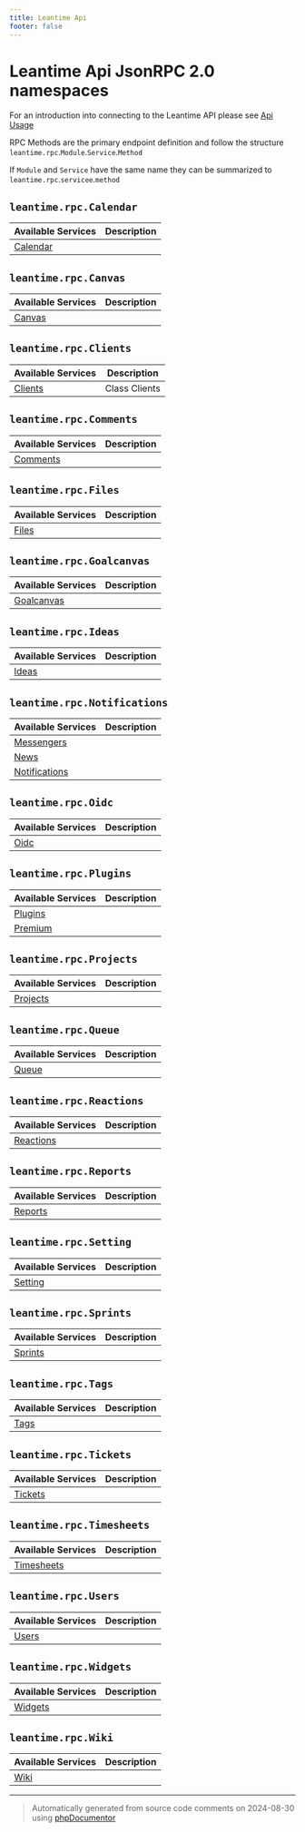 ```yaml
---
title: Leantime Api
footer: false
---
```


# Leantime Api JsonRPC 2.0 namespaces

For an introduction into connecting to the Leantime API please see [Api Usage](https://docs.leantime.io/#/api/usage)

RPC Methods are the primary endpoint definition and follow the structure
`leantime.rpc`.`Module`.`Service`.`Method`

If `Module` and `Service` have the same name they can be summarized to `leantime.rpc`.`servicee`.`method`


## `leantime.rpc.Calendar`


| Available Services | Description |
|---    |---          |
| [Calendar](api/classes/Leantime/Domain/Calendar/Services/Calendar.md) | |

## `leantime.rpc.Canvas`


| Available Services | Description |
|---    |---          |
| [Canvas](api/classes/Leantime/Domain/Canvas/Services/Canvas.md) | |

## `leantime.rpc.Clients`


| Available Services | Description |
|---    |---          |
| [Clients](api/classes/Leantime/Domain/Clients/Services/Clients.md) | Class Clients|

## `leantime.rpc.Comments`


| Available Services | Description |
|---    |---          |
| [Comments](api/classes/Leantime/Domain/Comments/Services/Comments.md) | |

## `leantime.rpc.Files`


| Available Services | Description |
|---    |---          |
| [Files](api/classes/Leantime/Domain/Files/Services/Files.md) | |

## `leantime.rpc.Goalcanvas`


| Available Services | Description |
|---    |---          |
| [Goalcanvas](api/classes/Leantime/Domain/Goalcanvas/Services/Goalcanvas.md) | |

## `leantime.rpc.Ideas`


| Available Services | Description |
|---    |---          |
| [Ideas](api/classes/Leantime/Domain/Ideas/Services/Ideas.md) | |

## `leantime.rpc.Notifications`


| Available Services | Description |
|---    |---          |
| [Messengers](api/classes/Leantime/Domain/Notifications/Services/Messengers.md) | |
| [News](api/classes/Leantime/Domain/Notifications/Services/News.md) | |
| [Notifications](api/classes/Leantime/Domain/Notifications/Services/Notifications.md) | |

## `leantime.rpc.Oidc`


| Available Services | Description |
|---    |---          |
| [Oidc](api/classes/Leantime/Domain/Oidc/Services/Oidc.md) | |

## `leantime.rpc.Plugins`


| Available Services | Description |
|---    |---          |
| [Plugins](api/classes/Leantime/Domain/Plugins/Services/Plugins.md) | |
| [Premium](api/classes/Leantime/Domain/Plugins/Services/Premium.md) | |

## `leantime.rpc.Projects`


| Available Services | Description |
|---    |---          |
| [Projects](api/classes/Leantime/Domain/Projects/Services/Projects.md) | |

## `leantime.rpc.Queue`


| Available Services | Description |
|---    |---          |
| [Queue](api/classes/Leantime/Domain/Queue/Services/Queue.md) | |

## `leantime.rpc.Reactions`


| Available Services | Description |
|---    |---          |
| [Reactions](api/classes/Leantime/Domain/Reactions/Services/Reactions.md) | |

## `leantime.rpc.Reports`


| Available Services | Description |
|---    |---          |
| [Reports](api/classes/Leantime/Domain/Reports/Services/Reports.md) | |

## `leantime.rpc.Setting`


| Available Services | Description |
|---    |---          |
| [Setting](api/classes/Leantime/Domain/Setting/Services/Setting.md) | |

## `leantime.rpc.Sprints`


| Available Services | Description |
|---    |---          |
| [Sprints](api/classes/Leantime/Domain/Sprints/Services/Sprints.md) | |

## `leantime.rpc.Tags`


| Available Services | Description |
|---    |---          |
| [Tags](api/classes/Leantime/Domain/Tags/Services/Tags.md) | |

## `leantime.rpc.Tickets`


| Available Services | Description |
|---    |---          |
| [Tickets](api/classes/Leantime/Domain/Tickets/Services/Tickets.md) | |

## `leantime.rpc.Timesheets`


| Available Services | Description |
|---    |---          |
| [Timesheets](api/classes/Leantime/Domain/Timesheets/Services/Timesheets.md) | |

## `leantime.rpc.Users`


| Available Services | Description |
|---    |---          |
| [Users](api/classes/Leantime/Domain/Users/Services/Users.md) | |

## `leantime.rpc.Widgets`


| Available Services | Description |
|---    |---          |
| [Widgets](api/classes/Leantime/Domain/Widgets/Services/Widgets.md) | |

## `leantime.rpc.Wiki`


| Available Services | Description |
|---    |---          |
| [Wiki](api/classes/Leantime/Domain/Wiki/Services/Wiki.md) | |

---
> Automatically generated from source code comments on 2024-08-30 using [phpDocumentor](http://www.phpdoc.org/)

